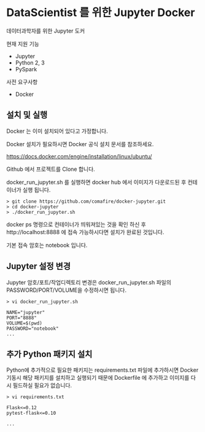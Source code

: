 # DataScientist 를 위한 Jupyter Docker 
데이터과학자를 위한 Jupyter 도커

현재 지원 기능 
* Jupyter
* Python 2, 3
* PySpark

사전 요구사항
* Docker


## 설치 및 실행 

Docker 는 이미 설치되어 있다고 가정합니다.

Docker 설치가 필요하시면 Docker 공식 설치 문서를 참조하세요.

https://docs.docker.com/engine/installation/linux/ubuntu/

Github 에서 프로젝트를 Clone 합니다.

docker_run_jupyter.sh 를 실행하면 docker hub 에서 이미지가 다운로드된 후 컨테이너가 실행 됩니다.

```
> git clone https://github.com/comafire/docker-jupyter.git
> cd docker-jupyter
> ./docker_run_jupyter.sh
``` 

docker ps 명령으로 컨테이너가 띄워져있는 것을 확인 하신 후
http://localhost:8888 에 접속 가능하시다면 설치가 완료된 것입니다.

기본 접속 암호는 notebook 입니다. 

## Jupyter 설정 변경 

Jupyter 암호/포트/작업디렉토리 변경은 docker_run_jupyter.sh 파일의 PASSWORD/PORT/VOLUME을 수정하시면 됩니다.

```
> vi docker_run_jupyter.sh

NAME="jupyter"
PORT="8888"
VOLUME=$(pwd)
PASSWORD="notebook"
...

``` 

## 추가 Python 패키지 설치

Python에 추가적으로 필요한 패키지는 requirements.txt 파일에 추가하시면 
Docker 기동시 해당 패키지를 설치하고 실행되기 때문에 Dockerfile 에 추가하고 이미지를
다시 필드하실 필요가 없습니다.

```
> vi requirements.txt

Flask<=0.12
pytest-flask<=0.10

...

```


